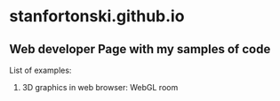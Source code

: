 # stanfortonski.github.io
## Web developer Page with my samples of code

List of examples:
1. 3D graphics in web browser: WebGL room
